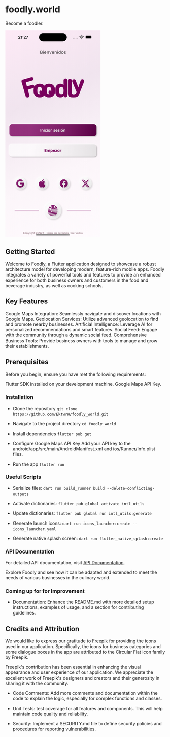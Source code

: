 # foodly.world

Become a foodler.

<img src="https://github.com/EktwrW/foodly_world/blob/main/assets/images/simulator_screenshot_55075B0F-39A4-410A-BCD5-748504B808E9.png?raw=true" alt="Logo" width="300"/>

## Getting Started

Welcome to Foodly, a Flutter application designed to showcase a robust architecture model for developing modern, feature-rich mobile apps. Foodly integrates a variety of powerful tools and features to provide an enhanced experience for both business owners and customers in the food and beverage industry, as well as cooking schools.

## Key Features

Google Maps Integration: Seamlessly navigate and discover locations with Google Maps.
Geolocation Services: Utilize advanced geolocation to find and promote nearby businesses.
Artificial Intelligence: Leverage AI for personalized recommendations and smart features.
Social Feed: Engage with the community through a dynamic social feed.
Comprehensive Business Tools: Provide business owners with tools to manage and grow their establishments.

## Prerequisites

Before you begin, ensure you have met the following requirements:

Flutter SDK installed on your development machine.
Google Maps API Key.

### Installation

- Clone the repository
  `git clone https://github.com/EktwrW/foodly_world.git`

- Navigate to the project directory
  `cd foodly_world`

- Install dependencies
  `flutter pub get`

- Configure Google Maps API Key
  Add your API key to the android/app/src/main/AndroidManifest.xml and ios/Runner/Info.plist files.

- Run the app
  `flutter run`

### Useful Scripts

- Serialize files:
  `dart run build_runner build --delete-conflicting-outputs`

- Activate dictionaries:
  `flutter pub global activate intl_utils`

- Update dictionaries:
  `flutter pub global run intl_utils:generate`

- Generate launch icons:
  `dart run icons_launcher:create --icons_launcher.yaml`

- Generate native splash screen:
  `dart run flutter_native_splash:create`

### API Documentation

For detailed API documentation, visit [API Documentation](https://www.qa.apps-369.com/api/documentation#/).

Explore Foodly and see how it can be adapted and extended to meet the needs of various businesses in the culinary world.

### Coming up for for Improvement

- Documentation: Enhance the README.md with more detailed setup instructions, examples of usage, and a section for contributing guidelines.

## Credits and Attribution
We would like to express our gratitude to [Freepik](Freepik) for providing the icons used in our application. Specifically, the icons for business categories and some dialogue boxes in the app are attributed to the Circular Flat icon family by Freepik.

Freepik's contribution has been essential in enhancing the visual appearance and user experience of our application. We appreciate the excellent work of Freepik's designers and creators and their generosity in sharing it with the community.

- Code Comments: Add more comments and documentation within the code to explain the logic, especially for complex functions and classes.

- Unit Tests: test coverage for all features and components. This will help maintain code quality and reliability.

- Security: Implement a SECURITY.md file to define security policies and procedures for reporting vulnerabilities.
